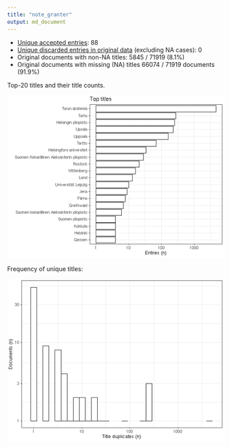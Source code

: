 ```yaml
---
title: "note_granter"
output: md_document
---
```




* [Unique accepted entries](output.tables/note_granter_accepted.csv): 88
* [Unique discarded entries in original data](output.tables/note_granter_discarded.csv) (excluding NA cases): 0
* Original documents with non-NA titles: 5845 / 71919 (8.1%)
* Original documents with missing (NA) titles 66074 / 71919 documents (91.9%)

 
 Top-20 titles and their title counts.
 
![plot of chunk summarytitle](figure/rmd_note_granter_summarytitle-1.png)

Frequency of unique titles:
  
![plot of chunk uniquetitles](figure/rmd_note_granter_uniquetitles-1.png)

 
